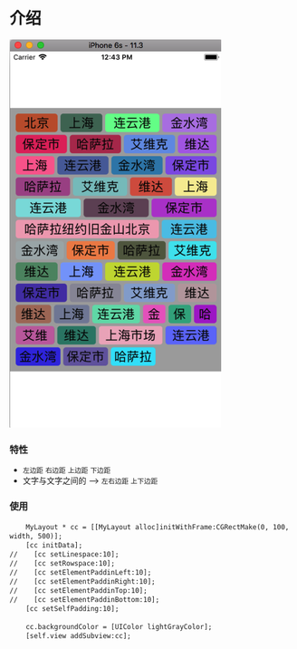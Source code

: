 # 介绍
![运行效果图](https://github.com/to-explore-future/ZQNotes/blob/master/Res/-test.png)  


### 特性
- `左边距` `右边距` `上边距` `下边距`   
- 文字与文字之间的 --> `左右边距`  `上下边距`  

### 使用

```
    MyLayout * cc = [[MyLayout alloc]initWithFrame:CGRectMake(0, 100, width, 500)];
    [cc initData];
//    [cc setLinespace:10];
//    [cc setRowspace:10];
//    [cc setElementPaddinLeft:10];
//    [cc setElementPaddinRight:10];
//    [cc setElementPaddinTop:10];
//    [cc setElementPaddinBottom:10];
    [cc setSelfPadding:10];
    
    cc.backgroundColor = [UIColor lightGrayColor];
    [self.view addSubview:cc];

```
